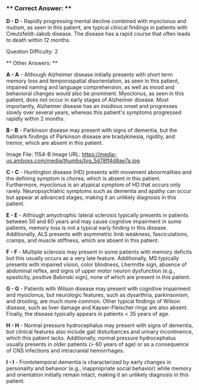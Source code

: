 ### ** Correct Answer: **

**D - D** - Rapidly progressing mental decline combined with myoclonus and mutism, as seen in this patient, are typical clinical findings in patients with Creutzfeldt-Jakob disease. The disease has a rapid course that often leads to death within 12 months.

Question Difficulty: 2

** Other Answers: **

**A - A** - Although Alzheimer disease initially presents with short term memory loss and temporospatial disorientation, as seen in this patient, impaired naming and language comprehension, as well as mood and behavioral changes would also be prominent. Myoclonus, as seen in this patient, does not occur in early stages of Alzheimer disease. Most importantly, Alzheimer disease has an insidious onset and progresses slowly over several years, whereas this patient's symptoms progressed rapidly within 2 months.

**B - B** - Parkinson disease may present with signs of dementia, but the hallmark findings of Parkinson disease are bradykinesia, rigidity, and tremor, which are absent in this patient.

Image File: 1154-B
Image URL: https://media-us.amboss.com/media/thumbs/big_5d78ff4d8ae7a.jpg

**C - C** - Huntington disease (HD) presents with movement abnormalities and the defining symptom is chorea, which is absent in this patient. Furthermore, myoclonus is an atypical symptom of HD that occurs only rarely. Neuropsychiatric symptoms such as dementia and apathy can occur but appear at advanced stages, making it an unlikely diagnosis in this patient.

**E - E** - Although amyotrophic lateral sclerosis typically presents in patients between 50 and 60 years and may cause cognitive impairment in some patients, memory loss is not a typical early finding in this disease. Additionally, ALS presents with asymmetric limb weakness, fasciculations, cramps, and muscle stiffness, which are absent in this patient.

**F - F** - Multiple sclerosis may present in some patients with memory deficits but this usually occurs as a very late feature. Additionally, MS typically presents with impaired vision, color blindness, Lhermitte sign, absence of abdominal reflex, and signs of upper motor neuron dysfunction (e.g., spasticity, positive Babinski sign), none of which are present in this patient.

**G - G** - Patients with Wilson disease may present with cognitive impairment and myoclonus, but neurologic features, such as dysarthria, parkinsonism, and drooling, are much more common. Other typical findings of Wilson disease, such as liver damage and Kayser-Fleischer rings are also absent. Finally, the disease typically appears in patients < 35 years of age.

**H - H** - Normal pressure hydrocephalus may present with signs of dementia, but clinical features also include gait disturbances and urinary incontinence, which this patient lacks. Additionally, normal pressure hydrocephalus usually presents in older patients (> 60 years of age) or as a consequence of CNS infections and intracranial hemorrhages.

**I - I** - Frontotemporal dementia is characterized by early changes in personality and behavior (e.g., inappropriate social behavior) while memory and orientation initially remain intact, making it an unlikely diagnosis in this patient.

